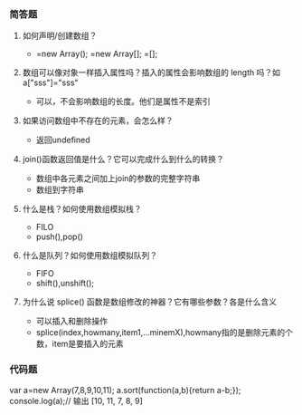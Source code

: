 ### 简答题

1. 如何声明/创建数组？
    * =new Array(); =new Array[]; =[];

1. 数组可以像对象一样插入属性吗？插入的属性会影响数组的 length 吗？如 a["sss"]="sss"
    * 可以，不会影响数组的长度。他们是属性不是索引

1. 如果访问数组中不存在的元素，会怎么样？
    * 返回undefined

1. join()函数返回值是什么？它可以完成什么到什么的转换？
    * 数组中各元素之间加上join的参数的完整字符串
    * 数组到字符串

1. 什么是栈？如何使用数组模拟栈？
    * FILO
    * push(),pop()

1. 什么是队列？如何使用数组模拟队列？
    * FIFO
    * shift(),unshift();

1. 为什么说 splice() 函数是数组修改的神器？它有哪些参数？各是什么含义
    * 可以插入和删除操作
    * splice(index,howmany,item1,...minemX),howmany指的是删除元素的个数，item是要插入的元素

### 代码题
var a=new Array(7,8,9,10,11);
a.sort(function(a,b){return a-b;});
console.log(a);// 输出 [10, 11, 7, 8, 9]